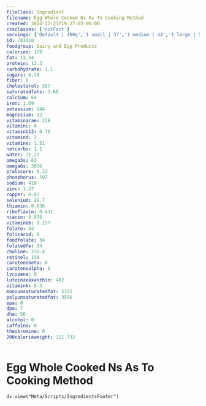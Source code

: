 ```yaml
---
fileClass: Ingredient
filename: Egg Whole Cooked Ns As To Cooking Method
created: 2024-12-21T19:27:02-06:00
cssclasses: ['nutFact']
servings: ['Default | 100g','1 small | 37','1 medium | 44','1 large | 50','1 extra large | 58','1 jumbo | 65','1 egg, ns as to size | 50','1 cup | 136']
id: 783910
foodgroup: Dairy and Egg Products 
calories: 179
fat: 13.54
protein: 12.3
carbohydrate: 1.1
sugars: 0.78
fiber: 0
cholesterol: 357
saturatedfats: 3.68
calcium: 64
iron: 1.69
potassium: 144
magnesium: 12
vitaminarae: 158
vitaminc: 0
vitaminb12: 0.76
vitamind: 2
vitamine: 1.51
netcarbs: 1.1
water: 71.27
omega3s: 63
omega6s: 3036
pralscore: 9.13
phosphorus: 197
sodium: 418
zinc: 1.27
copper: 0.07
selenium: 29.7
thiamin: 0.036
riboflavin: 0.431
niacin: 0.076
vitaminb6: 0.157
folate: 34
folicacid: 0
foodfolate: 34
folatedfe: 34
choline: 235.4
retinol: 158
carotenebeta: 0
carotenealpha: 0
lycopene: 0
luteinzeaxanthin: 482
vitamink: 5.3
monounsaturatedfat: 5335
polyunsaturatedfat: 3596
epa: 0
dpa: 7
dha: 56
alcohol: 0
caffeine: 0
theobromine: 0
200calorieweight: 111.732
---
```


# Egg Whole Cooked Ns As To Cooking Method

```dataviewjs
dv.view("Meta/Scripts/IngredientsFooter")
```